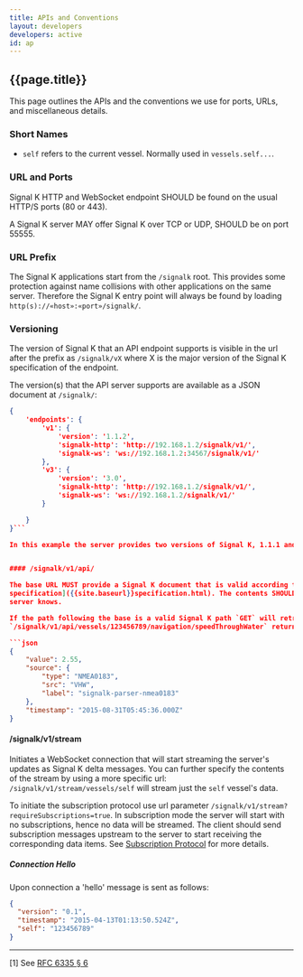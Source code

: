 ```yaml
---
title: APIs and Conventions
layout: developers
developers: active
id: ap
---
```


## {{page.title}}

This page outlines the APIs and the conventions we use for ports, URLs, and miscellaneous details.

### Short Names

- `self` refers to the current vessel. Normally used in `vessels.self...`.

### URL and Ports

Signal K HTTP and WebSocket endpoint SHOULD be found on the usual HTTP/S ports (80 or 443).

A Signal K server MAY offer Signal K over TCP or UDP, SHOULD be on port 55555.

### URL Prefix

The Signal K applications start from the `/signalk` root. This provides some protection against name collisions with
other applications on the same server. Therefore the Signal K entry point will always be found by loading
`http(s)://«host»:«port»/signalk/`. 

### Versioning

The version of Signal K that an API endpoint supports is visible in the url after the prefix as `/signalk/vX` where X is the major version of the Signal K specification of the endpoint. 

The version(s) that the API server supports are available as a JSON document at `/signalk/`:

```json
{
    'endpoints': {
        'v1': {
            'version': '1.1.2',
            'signalk-http': 'http://192.168.1.2/signalk/v1/',
            'signalk-ws': 'ws://192.168.1.2:34567/signalk/v1/'
        },
        'v3': {
            'version': '3.0',
            'signalk-http': 'http://192.168.1.2/signalk/v1/',
            'signalk-ws': 'ws://192.168.1.2/signalk/v1/'
        }

    }
}```

In this example the server provides two versions of Signal K, 1.1.1 and 3.0. WebSocket for version 1.1.1 is available at an alternate port. The document provides the version specific prefix, not the exact path tof the endpoint.


#### /signalk/v1/api/

The base URL MUST provide a Signal K document that is valid according to the Signal K [schema
specification]({{site.baseurl}}specification.html). The contents SHOULD be all the current values of the data items the
server knows.

If the path following the base is a valid Signal K path `GET` will retrieve the Signal K branch named by the path; e.g.
`/signalk/v1/api/vessels/123456789/navigation/speedThroughWater` returns

```json
{
    "value": 2.55,
    "source": {
        "type": "NMEA0183",
        "src": "VHW",
        "label": "signalk-parser-nmea0183"
    },
    "timestamp": "2015-08-31T05:45:36.000Z"
}
```


#### /signalk/v1/stream

Initiates a WebSocket connection that will start streaming the server's updates as Signal K delta messages. You can further specify the contents of the stream by using a more specific url: `/signalk/v1/stream/vessels/self` will stream just the `self` vessel's data.

To initiate the subscription protocol use url parameter  `/signalk/v1/stream?requireSubscriptions=true`. In subscription mode the server will start with no subscriptions, hence no data will be streamed. The client should send subscription messages upstream to the server to start receiving the corresponding data items. See [Subscription Protocol](subscription_protocol.html) for more details.

##### Connection Hello

Upon connection a 'hello' message is sent as follows:

```json
{
  "version": "0.1",
  "timestamp": "2015-04-13T01:13:50.524Z",
  "self": "123456789"
}
```

* * *

<a id="fn_1"></a>[1] See [RFC 6335 § 6](http://tools.ietf.org/html/rfc6335#section-6)
